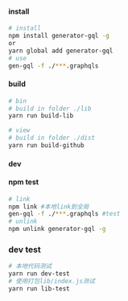 #### install
```bash
# install
npm install generator-gql -g 
or
yarn global add generator-gql
# use
gen-gql -f ./***.graphqls
```

#### build
```bash
# bin
# build in folder ./lib
yarn run build-lib

# view
# build in folder ./dist
yarn run build-github
```

#### dev 
#### npm test
```bash
# link
npm link #本地link到全局 
gen-gql -f ./***.graphqls #test
# unlink
npm unlink generator-gql -g
```
### dev test
```bash
# 本地代码测试
yarn run dev-test
# 使用打包lib/index.js测试
yarn run lib-test
```